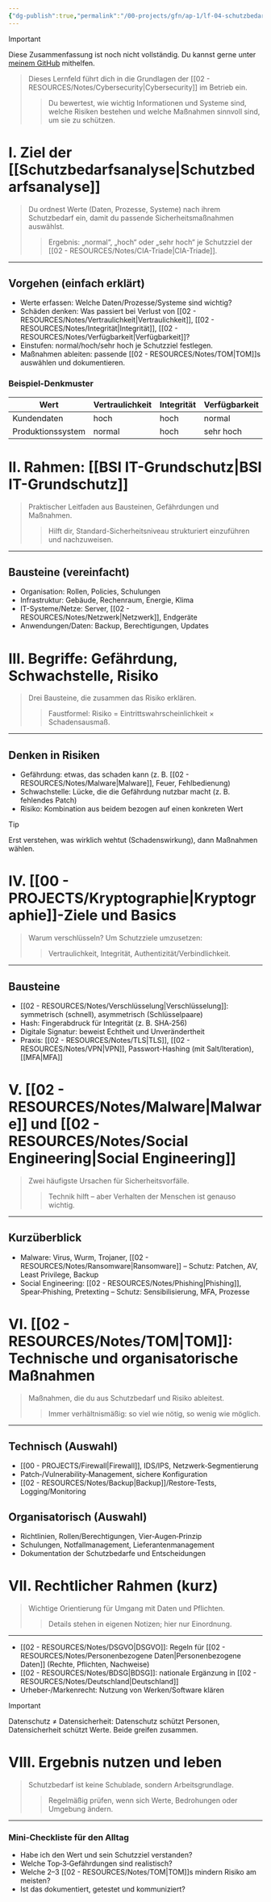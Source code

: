 ```yaml
---
{"dg-publish":true,"permalink":"/00-projects/gfn/ap-1/lf-04-schutzbedarfsanalyse-im-eigenen-arbeitsbereich-durchfuehren/","tags":["inProgress","GFN/LF04"],"noteIcon":"","updated":"2025-10-28T15:51:43.173+01:00"}
---
```


>[!important] 
>Diese Zusammenfassung ist noch nicht vollständig.
>Du kannst gerne unter [meinem GitHub](https://github.com/U-L-M-S/digital-garden) mithelfen.


>Dieses Lernfeld führt dich in die Grundlagen der [[02 - RESOURCES/Notes/Cybersecurity\|Cybersecurity]] im Betrieb ein.
>>Du bewertest, wie wichtig Informationen und Systeme sind, welche Risiken bestehen und welche Maßnahmen sinnvoll sind, um sie zu schützen.

# I. Ziel der [[Schutzbedarfsanalyse\|Schutzbedarfsanalyse]]
>Du ordnest Werte (Daten, Prozesse, Systeme) nach ihrem Schutzbedarf ein, damit du passende Sicherheitsmaßnahmen auswählst.
>>Ergebnis: „normal“, „hoch“ oder „sehr hoch“ je Schutzziel der [[02 - RESOURCES/Notes/CIA-Triade\|CIA-Triade]].
___

## Vorgehen (einfach erklärt)
- Werte erfassen: Welche Daten/Prozesse/Systeme sind wichtig?
- Schäden denken: Was passiert bei Verlust von [[02 - RESOURCES/Notes/Vertraulichkeit\|Vertraulichkeit]], [[02 - RESOURCES/Notes/Integrität\|Integrität]], [[02 - RESOURCES/Notes/Verfügbarkeit\|Verfügbarkeit]]?
- Einstufen: normal/hoch/sehr hoch je Schutzziel festlegen.
- Maßnahmen ableiten: passende [[02 - RESOURCES/Notes/TOM\|TOM]]s auswählen und dokumentieren.

### Beispiel-Denkmuster
| Wert | Vertraulichkeit | Integrität | Verfügbarkeit |
|------|------------------|-----------|---------------|
| Kundendaten | hoch | hoch | normal |
| Produktionssystem | normal | hoch | sehr hoch |

# II. Rahmen: [[BSI IT-Grundschutz\|BSI IT-Grundschutz]]
>Praktischer Leitfaden aus Bausteinen, Gefährdungen und Maßnahmen.
>>Hilft dir, Standard-Sicherheitsniveau strukturiert einzuführen und nachzuweisen.
___

## Bausteine (vereinfacht)
- Organisation: Rollen, Policies, Schulungen
- Infrastruktur: Gebäude, Rechenraum, Energie, Klima
- IT-Systeme/Netze: Server, [[02 - RESOURCES/Notes/Netzwerk\|Netzwerk]], Endgeräte
- Anwendungen/Daten: Backup, Berechtigungen, Updates

# III. Begriffe: Gefährdung, Schwachstelle, Risiko
>Drei Bausteine, die zusammen das Risiko erklären.
>>Faustformel: Risiko = Eintrittswahrscheinlichkeit × Schadensausmaß.
___

## Denken in Risiken
- Gefährdung: etwas, das schaden kann (z. B. [[02 - RESOURCES/Notes/Malware\|Malware]], Feuer, Fehlbedienung)
- Schwachstelle: Lücke, die die Gefährdung nutzbar macht (z. B. fehlendes Patch)
- Risiko: Kombination aus beidem bezogen auf einen konkreten Wert

>[!tip]
>Erst verstehen, was wirklich wehtut (Schadenswirkung), dann Maßnahmen wählen.

# IV. [[00 - PROJECTS/Kryptographie\|Kryptographie]]-Ziele und Basics
>Warum verschlüsseln? Um Schutzziele umzusetzen:
>>Vertraulichkeit, Integrität, Authentizität/Verbindlichkeit.
___

## Bausteine
- [[02 - RESOURCES/Notes/Verschlüsselung\|Verschlüsselung]]: symmetrisch (schnell), asymmetrisch (Schlüsselpaare)
- Hash: Fingerabdruck für Integrität (z. B. SHA‑256)
- Digitale Signatur: beweist Echtheit und Unverändertheit
- Praxis: [[02 - RESOURCES/Notes/TLS\|TLS]], [[02 - RESOURCES/Notes/VPN\|VPN]], Passwort-Hashing (mit Salt/Iteration), [[MFA\|MFA]]

# V. [[02 - RESOURCES/Notes/Malware\|Malware]] und [[02 - RESOURCES/Notes/Social Engineering\|Social Engineering]]
>Zwei häufigste Ursachen für Sicherheitsvorfälle.
>>Technik hilft – aber Verhalten der Menschen ist genauso wichtig.
___

## Kurzüberblick
- Malware: Virus, Wurm, Trojaner, [[02 - RESOURCES/Notes/Ransomware\|Ransomware]] – Schutz: Patchen, AV, Least Privilege, Backup
- Social Engineering: [[02 - RESOURCES/Notes/Phishing\|Phishing]], Spear‑Phishing, Pretexting – Schutz: Sensibilisierung, MFA, Prozesse

# VI. [[02 - RESOURCES/Notes/TOM\|TOM]]: Technische und organisatorische Maßnahmen
>Maßnahmen, die du aus Schutzbedarf und Risiko ableitest.
>>Immer verhältnismäßig: so viel wie nötig, so wenig wie möglich.
___

## Technisch (Auswahl)
- [[00 - PROJECTS/Firewall\|Firewall]], IDS/IPS, Netzwerk‑Segmentierung
- Patch‑/Vulnerability‑Management, sichere Konfiguration
- [[02 - RESOURCES/Notes/Backup\|Backup]]/Restore‑Tests, Logging/Monitoring

## Organisatorisch (Auswahl)
- Richtlinien, Rollen/Berechtigungen, Vier‑Augen‑Prinzip
- Schulungen, Notfallmanagement, Lieferantenmanagement
- Dokumentation der Schutzbedarfe und Entscheidungen

# VII. Rechtlicher Rahmen (kurz)
>Wichtige Orientierung für Umgang mit Daten und Pflichten.
>>Details stehen in eigenen Notizen; hier nur Einordnung.
___

- [[02 - RESOURCES/Notes/DSGVO\|DSGVO]]: Regeln für [[02 - RESOURCES/Notes/Personenbezogene Daten\|Personenbezogene Daten]] (Rechte, Pflichten, Nachweise)
- [[02 - RESOURCES/Notes/BDSG\|BDSG]]: nationale Ergänzung in [[02 - RESOURCES/Notes/Deutschland\|Deutschland]]
- Urheber‑/Markenrecht: Nutzung von Werken/Software klären

>[!important]
>Datenschutz ≠ Datensicherheit: Datenschutz schützt Personen, Datensicherheit schützt Werte. Beide greifen zusammen.

# VIII. Ergebnis nutzen und leben
>Schutzbedarf ist keine Schublade, sondern Arbeitsgrundlage.
>>Regelmäßig prüfen, wenn sich Werte, Bedrohungen oder Umgebung ändern.
___

### Mini‑Checkliste für den Alltag
- Habe ich den Wert und sein Schutzziel verstanden?
- Welche Top‑3‑Gefährdungen sind realistisch?
- Welche 2–3 [[02 - RESOURCES/Notes/TOM\|TOM]]s mindern Risiko am meisten?
- Ist das dokumentiert, getestet und kommuniziert?

